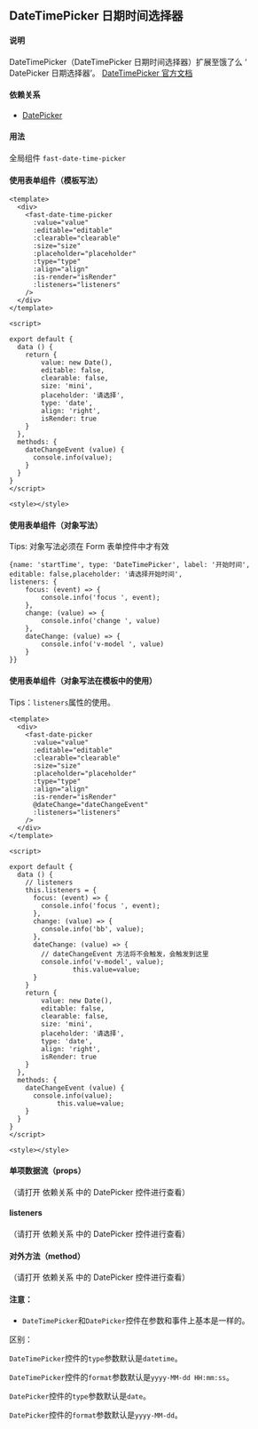 ## DateTimePicker 日期时间选择器

#### 说明
DateTimePicker（DateTimePicker 日期时间选择器）扩展至饿了么 ‘ DatePicker 日期选择器’。
[DateTimePicker 官方文档](https://element.eleme.cn/#/zh-CN/component/datetime-picker)

#### 依赖关系
- [ DatePicker](https://github.com/zhangh-design/vue-frame/tree/master/document/form/tools/DatePicker)

#### 用法

全局组件 `fast-date-time-picker`

#### 使用表单组件（模板写法）

```
<template>
  <div>
    <fast-date-time-picker
      :value="value"
      :editable="editable"
      :clearable="clearable"
      :size="size"
      :placeholder="placeholder"
      :type="type"
      :align="align"
      :is-render="isRender"
      :listeners="listeners"
    />
  </div>
</template>

<script>

export default {
  data () {
    return {
        value: new Date(),
        editable: false,
        clearable: false,
        size: 'mini',
        placeholder: '请选择',
        type: 'date',
        align: 'right',
        isRender: true
    }
  },
  methods: {
    dateChangeEvent (value) {
      console.info(value);
    }
  }
}
</script>

<style></style>

```

#### 使用表单组件（对象写法）

Tips: 对象写法必须在 Form 表单控件中才有效

```
{name: 'startTime', type: 'DateTimePicker', label: '开始时间',
editable: false,placeholder: '请选择开始时间',
listeners: {
    focus: (event) => {
        console.info('focus ', event);
    },
    change: (value) => {
        console.info('change ', value)
    },
    dateChange: (value) => {
        console.info('v-model ', value)
    }
}}
```

#### 使用表单组件（对象写法在模板中的使用）

Tips：`listeners`属性的使用。

```
<template>
  <div>
    <fast-date-picker
      :value="value"
      :editable="editable"
      :clearable="clearable"
      :size="size"
      :placeholder="placeholder"
      :type="type"
      :align="align"
      :is-render="isRender"
      @dateChange="dateChangeEvent"
      :listeners="listeners"
    />
  </div>
</template>

<script>

export default {
  data () {
    // listeners
    this.listeners = {
      focus: (event) => {
        console.info('focus ', event);
      },
      change: (value) => {
        console.info('bb', value);
      },
      dateChange: (value) => {
        // dateChangeEvent 方法将不会触发，会触发到这里
        console.info('v-model', value);
				this.value=value;
      }
    }
    return {
        value: new Date(),
        editable: false,
        clearable: false,
        size: 'mini',
        placeholder: '请选择',
        type: 'date',
        align: 'right',
        isRender: true
    }
  },
  methods: {
    dateChangeEvent (value) {
      console.info(value);
			this.value=value;
    }
  }
}
</script>

<style></style>
```



#### 单项数据流（props）
（请打开 依赖关系 中的 DatePicker 控件进行查看）

#### listeners
（请打开 依赖关系 中的 DatePicker 控件进行查看）

#### 对外方法（method）
（请打开 依赖关系 中的 DatePicker 控件进行查看）

#### 注意：

- `DateTimePicker`和`DatePicker`控件在参数和事件上基本是一样的。

区别：

`DateTimePicker`控件的`type`参数默认是`datetime`。

`DateTimePicker`控件的`format`参数默认是`yyyy-MM-dd HH:mm:ss`。

`DatePicker`控件的`type`参数默认是`date`。

`DatePicker`控件的`format`参数默认是`yyyy-MM-dd`。
